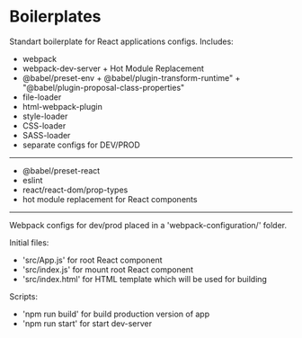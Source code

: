 # Boilerplates
Standart boilerplate for React applications configs.
Includes: 
- webpack
- webpack-dev-server + Hot Module Replacement
- @babel/preset-env + @babel/plugin-transform-runtime" + "@babel/plugin-proposal-class-properties"
- file-loader
- html-webpack-plugin
- style-loader
- CSS-loader
- SASS-loader
- separate configs for DEV/PROD
-----------------------------------------------------------------------------------
- @babel/preset-react
- eslint
- react/react-dom/prop-types
- hot module replacement for React components
-----------------------------------------------------------------------------------
Webpack configs for dev/prod placed in a 'webpack-configuration/' folder. 

Initial files:
- 'src/App.js' for root React component
- 'src/index.js' for mount root React component
- 'src/index.html' for HTML template which will be used for building

Scripts:
- 'npm run build' for build production version of app
- 'npm run start' for start dev-server
